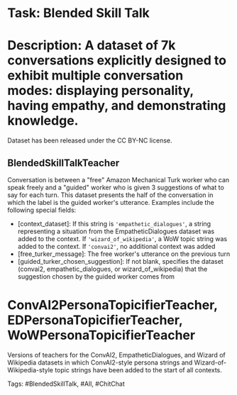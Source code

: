 Task: Blended Skill Talk
===========================
Description: A dataset of 7k conversations explicitly designed to exhibit multiple conversation modes: displaying personality, having empathy, and demonstrating knowledge.
=========================== 
Dataset has been released under the CC BY-NC license.

## BlendedSkillTalkTeacher
Conversation is between a "free" Amazon Mechanical Turk worker who can speak freely and a "guided" worker who is given 3 suggestions of what to say for each turn. This dataset presents the half of the conversation in which the label is the guided worker's utterance. Examples include the following special fields:
- [context_dataset]: If this string is `'empathetic_dialogues'`, a string representing a situation from the EmpatheticDialogues dataset was added to the context. If `'wizard_of_wikipedia'`, a WoW topic string was added to the context. If `'convai2'`, no additional context was added
- [free_turker_message]: The free worker's utterance on the previous turn
- [guided_turker_chosen_suggestion]: If not blank, specifies the dataset (convai2, empathetic_dialogues, or wizard_of_wikipedia) that the suggestion chosen by the guided worker comes from

# ConvAI2PersonaTopicifierTeacher, EDPersonaTopicifierTeacher, WoWPersonaTopicifierTeacher
Versions of teachers for the ConvAI2, EmpatheticDialogues, and Wizard of Wikipedia datasets in which ConvAI2-style persona strings and Wizard-of-Wikipedia-style topic strings have been added to the start of all contexts.

Tags: #BlendedSkillTalk, #All, #ChitChat
